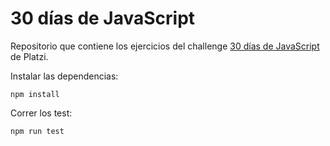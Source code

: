 # 30 días de JavaScript

Repositorio que contiene los ejercicios del challenge [30 días de JavaScript](https://platzi.com/retos/30-dias-js/) de Platzi.

Instalar las dependencias:

```shell
npm install
```

Correr los test:

```shell
npm run test
```
